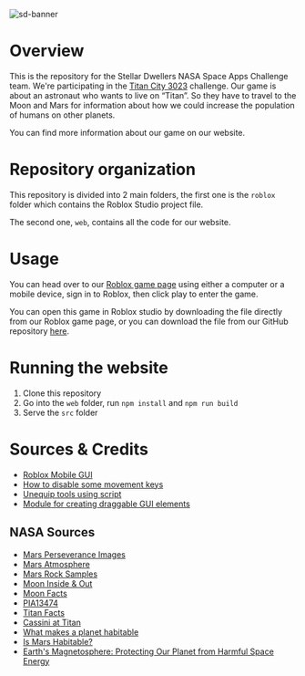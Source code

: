 ![sd-banner](https://github.com/yeetyboi56/Stellar-Dwellers/assets/108072497/9c04203f-6286-4cc8-b25d-95f9ea875fc8)

# Overview
This is the repository for the Stellar Dwellers NASA Space Apps Challenge team. We're participating in the [Titan City 3023](https://www.spaceappschallenge.org/2023/challenges/titan-city-3023/) challenge. Our game is about an astronaut who wants to live on “Titan”. So they have to travel to the Moon and Mars for information about how we could increase the population of humans on other planets.

You can find more information about our game on our website.

# Repository organization

This repository is divided into 2 main folders, the first one is the `roblox` folder which contains the Roblox Studio project file.

The second one, `web`, contains all the code for our website.

# Usage
You can head over to our [Roblox game page](https://www.roblox.com/games/14912261925/Stellar-Dwellers/) using either a computer or a mobile device, sign in to Roblox, then click play to enter the game.


You can open this game in Roblox studio by downloading the file directly from our Roblox game page, or you can download the file from our GitHub repository [here](https://github.com/yeetyboi56/Stellar-Dwellers/blob/main/roblox/stellar-dwellers.rbxl).

# Running the website

1. Clone this repository
2. Go into the `web` folder, run `npm install` and `npm run build`
3. Serve the `src` folder

# Sources & Credits

- [Roblox Mobile GUI](https://www.roblox.com/library/269649577/Mobile-GUI?id=269649577)
- [How to disable some movement keys](https://devforum.roblox.com/t/how-to-remove-the-w-and-s-key-movement-because-id-like-to-make-a-2d-game/1325611/5)
- [Unequip tools using script](https://devforum.roblox.com/t/cant-unequip-tool-through-script/1803536/5)
- [Module for creating draggable GUI elements](https://devforum.roblox.com/t/simple-module-for-creating-draggable-gui-elements/230678)

## NASA Sources

- [Mars Perseverance Images](https://mars.nasa.gov/mars2020/multimedia/raw-images/)
- [Mars Atmosphere](https://mars.nasa.gov/#red_planet/3)
- [Mars Rock Samples](https://mars.nasa.gov/mars-rock-samples/)
- [Moon Inside & Out](https://moon.nasa.gov/inside-and-out/composition/water-and-ices/)
- [Moon Facts](https://science.nasa.gov/moon/facts/)
- [PIA13474](https://images.nasa.gov/details/PIA13474)
- [Titan Facts](https://science.nasa.gov/saturn/moons/titan/facts/)
- [Cassini at Titan](https://science.nasa.gov/mission/cassini/science/titan/)
- [What makes a planet habitable](https://seec.gsfc.nasa.gov/what_makes_a_planet_habitable.html)
- [Is Mars Habitable?](https://www.nasa.gov/solar-system/is-mars-habitable-we-asked-a-nasa-scientist-episode-2/#:~:text=Mars%20is%20hundreds%20of%20degrees,life%20that%20evolved%20on%20Earth.)
- [Earth's Magnetosphere: Protecting Our Planet from Harmful Space Energy](https://climate.nasa.gov/news/3105/earths-magnetosphere-protecting-our-planet-from-harmful-space-energy/)
